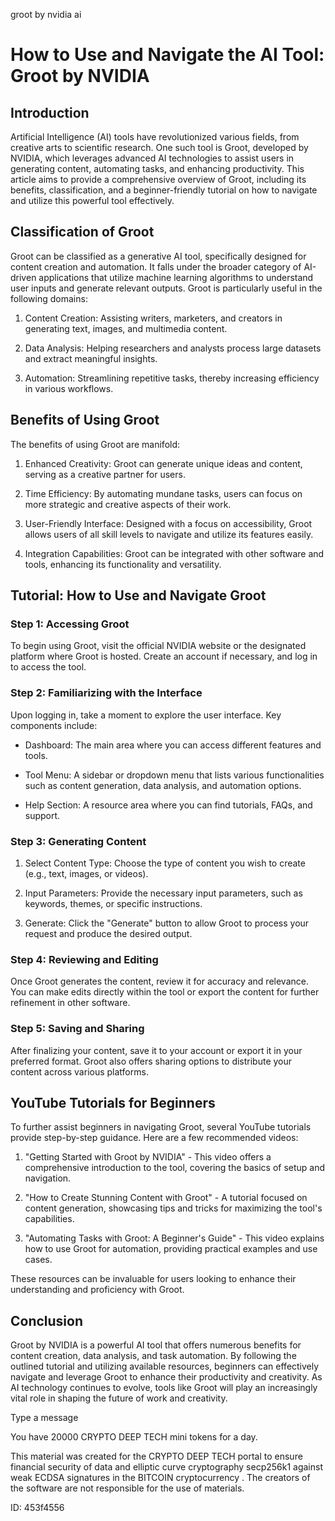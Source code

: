groot by nvidia ai
# How to Use and Navigate the AI Tool: Groot by NVIDIA



## Introduction



Artificial Intelligence (AI) tools have revolutionized various fields, from creative arts to scientific research. One such tool is Groot, developed by NVIDIA, which leverages advanced AI technologies to assist users in generating content, automating tasks, and enhancing productivity. This article aims to provide a comprehensive overview of Groot, including its benefits, classification, and a beginner-friendly tutorial on how to navigate and utilize this powerful tool effectively.



## Classification of Groot



Groot can be classified as a generative AI tool, specifically designed for content creation and automation. It falls under the broader category of AI-driven applications that utilize machine learning algorithms to understand user inputs and generate relevant outputs. Groot is particularly useful in the following domains:



1. Content Creation: Assisting writers, marketers, and creators in generating text, images, and multimedia content.

2. Data Analysis: Helping researchers and analysts process large datasets and extract meaningful insights.

3. Automation: Streamlining repetitive tasks, thereby increasing efficiency in various workflows.



## Benefits of Using Groot



The benefits of using Groot are manifold:



1. Enhanced Creativity: Groot can generate unique ideas and content, serving as a creative partner for users.

2. Time Efficiency: By automating mundane tasks, users can focus on more strategic and creative aspects of their work.

3. User-Friendly Interface: Designed with a focus on accessibility, Groot allows users of all skill levels to navigate and utilize its features easily.

4. Integration Capabilities: Groot can be integrated with other software and tools, enhancing its functionality and versatility.



## Tutorial: How to Use and Navigate Groot



### Step 1: Accessing Groot



To begin using Groot, visit the official NVIDIA website or the designated platform where Groot is hosted. Create an account if necessary, and log in to access the tool.



### Step 2: Familiarizing with the Interface



Upon logging in, take a moment to explore the user interface. Key components include:



- Dashboard: The main area where you can access different features and tools.

- Tool Menu: A sidebar or dropdown menu that lists various functionalities such as content generation, data analysis, and automation options.

- Help Section: A resource area where you can find tutorials, FAQs, and support.



### Step 3: Generating Content



1. Select Content Type: Choose the type of content you wish to create (e.g., text, images, or videos).

2. Input Parameters: Provide the necessary input parameters, such as keywords, themes, or specific instructions.

3. Generate: Click the "Generate" button to allow Groot to process your request and produce the desired output.



### Step 4: Reviewing and Editing



Once Groot generates the content, review it for accuracy and relevance. You can make edits directly within the tool or export the content for further refinement in other software.



### Step 5: Saving and Sharing



After finalizing your content, save it to your account or export it in your preferred format. Groot also offers sharing options to distribute your content across various platforms.



## YouTube Tutorials for Beginners



To further assist beginners in navigating Groot, several YouTube tutorials provide step-by-step guidance. Here are a few recommended videos:



1. "Getting Started with Groot by NVIDIA" - This video offers a comprehensive introduction to the tool, covering the basics of setup and navigation.

2. "How to Create Stunning Content with Groot" - A tutorial focused on content generation, showcasing tips and tricks for maximizing the tool's capabilities.

3. "Automating Tasks with Groot: A Beginner's Guide" - This video explains how to use Groot for automation, providing practical examples and use cases.



These resources can be invaluable for users looking to enhance their understanding and proficiency with Groot.



## Conclusion



Groot by NVIDIA is a powerful AI tool that offers numerous benefits for content creation, data analysis, and task automation. By following the outlined tutorial and utilizing available resources, beginners can effectively navigate and leverage Groot to enhance their productivity and creativity. As AI technology continues to evolve, tools like Groot will play an increasingly vital role in shaping the future of work and creativity.



Type a message

You have 20000 CRYPTO DEEP TECH mini tokens for a day.


This material was created for the  CRYPTO DEEP TECH portal  to ensure financial security of data and elliptic curve cryptography  secp256k1 against weak ECDSA  signatures   in the  BITCOIN cryptocurrency . The creators of the software are not responsible for the use of materials.

 ID: 453f4556
